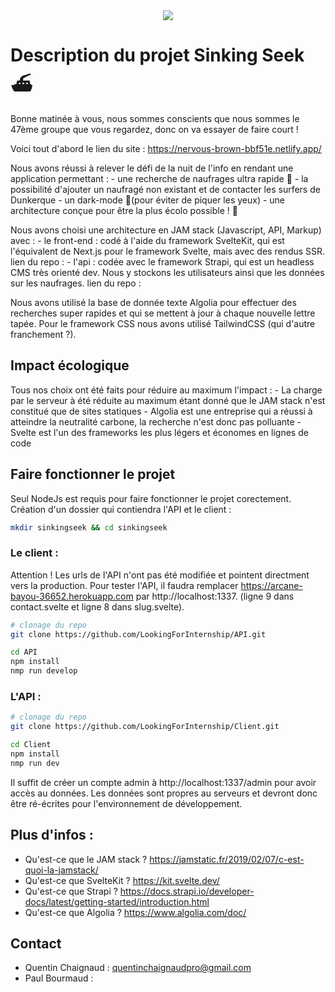 <div align="center">
  <img src="https://firebasestorage.googleapis.com/v0/b/fireshipcourse-33fb9.appspot.com/o/Frame%201.png?alt=media&token=e2c299c3-f626-4306-9b83-82ac1faac63c" />
</div>

# Description du projet Sinking Seek ⛴

Bonne matinée à vous, nous sommes conscients que nous sommes le 47ème groupe que vous regardez, donc on va essayer de faire court !

Voici tout d'abord le lien du site : https://nervous-brown-bbf51e.netlify.app/

Nous avons réussi à relever le défi de la nuit de l'info en rendant une application permettant :
    - une recherche de naufrages ultra rapide 🔎
    - la possibilité d'ajouter un naufragé non existant et de contacter les surfers de Dunkerque 
    - un dark-mode 🌙(pour éviter de piquer les yeux)
    - une architecture conçue pour être la plus écolo possible ! 🍃

Nous avons choisi une architecture en JAM stack (Javascript, API, Markup) avec :
    - le front-end : codé à l'aide du framework SvelteKit, qui est l'équivalent de Next.js pour le framework Svelte, mais avec des rendus SSR.
    lien du repo : 
    - l'api : codée avec le framework Strapi, qui est un headless CMS très orienté dev. Nous y stockons les utilisateurs ainsi que les données sur les naufrages.
    lien du repo :

Nous avons utilisé la base de donnée texte Algolia pour effectuer des recherches super rapides et qui se mettent à jour à chaque nouvelle lettre tapée. Pour le framework CSS nous avons utilisé TailwindCSS (qui d'autre franchement ?).

## Impact écologique

Tous nos choix ont été faits pour réduire au maximum l'impact : 
    - La charge par le serveur à été réduite au maximum étant donné que le JAM stack n'est constitué que de sites statiques
    - Algolia est une entreprise qui a réussi à atteindre la neutralité carbone, la recherche n'est donc pas polluante
    - Svelte est l'un des frameworks les plus légers et économes en lignes de code

## Faire fonctionner le projet

Seul NodeJs est requis pour faire fonctionner le projet corectement.
Création d'un dossier qui contiendra l'API et le client :
```bash
mkdir sinkingseek && cd sinkingseek
```

### Le client :

Attention ! Les urls de l'API n'ont pas été modifiée et pointent directment vers la production. Pour tester l'API, il faudra remplacer https://arcane-bayou-36652.herokuapp.com par http://localhost:1337. (ligne 9 dans contact.svelte et ligne 8 dans slug.svelte).
```bash
# clonage du repo
git clone https://github.com/LookingForInternship/API.git

cd API
npm install
nmp run develop
```
### L'API :

```bash
# clonage du repo
git clone https://github.com/LookingForInternship/Client.git

cd Client
npm install
nmp run dev
```
Il suffit de créer un compte admin à http://localhost:1337/admin pour avoir accès au données.
Les données sont propres au serveurs et devront donc être ré-écrites pour l'environnement de développement. 

## Plus d'infos :

- Qu'est-ce que le JAM stack ? https://jamstatic.fr/2019/02/07/c-est-quoi-la-jamstack/
- Qu'est-ce que SvelteKit ? https://kit.svelte.dev/
- Qu'est-ce que Strapi ? https://docs.strapi.io/developer-docs/latest/getting-started/introduction.html
- Qu'est-ce que Algolia ? https://www.algolia.com/doc/

## Contact

- Quentin Chaignaud : quentinchaignaudpro@gmail.com
- Paul Bourmaud : 

